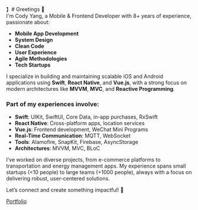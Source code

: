 】# Greetings 🖖  
I'm Cody Yang, a Mobile & Frontend Developer with 8+ years of experience, passionate about:  

- **Mobile App Development**  
- **System Design**  
- **Clean Code**  
- **User Experience**  
- **Agile Methodologies**  
- **Tech Startups**  

I specialize in building and maintaining scalable iOS and Android applications using **Swift**, **React Native**, and **Vue.js**, with a strong focus on modern architectures like **MVVM**, **MVC**, and **Reactive Programming**.  

### Part of my experiences involve:  
- **Swift**: UIKit, SwiftUI, Core Data, in-app purchases, RxSwift  
- **React Native**: Cross-platform apps, location services  
- **Vue.js**: Frontend development, WeChat Mini Programs  
- **Real-Time Communication**: MQTT, WebSocket  
- **Tools**: Alamofire, SnapKit, Firebase, AsyncStorage  
- **Architectures**: MVVM, MVC, BLoC  

I’ve worked on diverse projects, from e-commerce platforms to transportation and energy management apps. My experience spans small startups (<10 people) to large teams (+1000 people), always with a focus on delivering robust, user-centered solutions.  

Let’s connect and create something impactful! 🚀  

[Portfolio](https://docs.google.com/document/d/1tkiHAbOfnVz3R5FJLBnsp34JnaUBhIEX9hxkJHeV2dM)  
